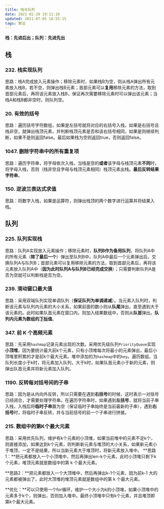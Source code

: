 ```yaml
---
title: 栈与队列
date: 2021-02-20 19:11:19
updated: 2021-07-05 18:55:15
tags: 算法
---
```


**栈：先进后出；队列：先进先出**

## 栈

### 232. 栈实现队列

思路：栈A完成放入元素操作；移除元素时，如果栈B为空，则从栈A弹出所有元素放入栈B，若不空，则弹出栈B元素；首部元素可以**复用**移除元素的方法，取到首部元素后，再将该元素放入栈B，保证再次需要移除元素时可以弹出该元素；当栈A和栈B都非空时，则队列空。

### 20. 有效的括号

思路：遍历括号字符数组，如果是左括号就将对应的右括号入栈，如果是右括号且栈非空，就弹出栈顶元素，并判断栈顶元素是否和该右括号相同，如果是则继续判断，如果不是则返回false。最后如果栈为空则返回true，否则返回false。

<!--more-->

### 1047. 删除字符串中的所有重复项

思路：遍历字符串，将字母依次入栈，当栈是空的**或者**该字母与栈顶元素**不同**时，将字母入栈，否则（栈非空且字母与栈顶元素相同）栈顶元素出栈。**最后反转结果字符串**。

### 150. 逆波兰表达式求值

思路：将数字入栈，如果是运算符，则弹出栈顶的两个数字进行运算并将结果入栈。

## 队列

### 225. 队列实现栈

思路：队列A实现放入元素操作；移除元素时，**队列B作为备用队列**，将队列A中的所有元素（**除了最后一个**）弹出至队列B中，队列A中最后一个元素弹出后，交换队列A与队列B；首部元素可以复用移除元素的方法，取到首部元素后，再将该元素放入队列A中（**因为此时队列A与队列B已经完成交换**）；只需要判断队列A是否为空就可以判断栈是否为空。

### 239. 滑动窗口最大值

思路：采用双端队列实现单调队列（**保证队列为单调递减**）。当元素入队列时，判断该元素与队列内元素的大小关系，如果前面的数小则从**队尾**弹出，直至遇到大于该元素的。此时如果队首元素在窗口内，则加入结果数组中，否则从**队首**弹出。**队列内元素为数组的<u>下标</u>值**。

### 347. 前 K 个高频元素

思路：先采用`hashmap`记录元素出现的次数。采用优先级队列`PriorityQueue`实现**小顶堆**，因为要统计最大前k个元素，只有小顶堆每次将最小的元素弹出，最后小顶堆里积累的才是前k个最大元素。堆中添加的为`hashmap`中的`key`。遍历数组，当队列长度小于k时，将元素加入队列，大于k时，如果队首元素小于新的元素，则弹出队首元素并将新元素加入队列。

### 1190. 反转每对括号间的子串

思路：因为是从内向外反转，所以只需要在遇到**右括号**的时候，这时表示一对括号已经闭合，才需要处理字符串。在遍历字符串时，如果遇到**左括号**，就将当前子串入栈，入栈后将**临时子串**置为空（保证临时子串始终是当前最新的子串），遇到**右括号**时，将临时子串反转，并与当前括号的前一个子串进行拼接。

### 215. 数组中的第K个最大元素

思路：采用优先队列，维护有k个元素的小顶堆，如果当前堆中的元素不足k个，则直接添加，如果达到k个元素，则判断新元素与堆顶的大小关系，如果新元素小于堆顶，一定不是结果，所以当新元素大于堆顶时，将新元素放入堆中。
**思路1：**把元素都放入一个小顶堆中，然后再弹出len-k个元素，此时小顶堆只剩下k个元素，堆顶元素就是数组中的第 k 个最大元素。

**思路2：**把元素都放入一个大顶堆中，然后再弹出k-1个元素，因为前k-1 大的元素都被弹出了，此时大顶堆的堆顶元素就是数组中的第 k 个最大元素。

**优化：**可以只使用一个for循环，维护一个大小为k的小顶堆，如果小顶堆中的元素多于k个，则弹出，否则加入堆中。最终小顶堆中只有k个元素，并且堆顶即第k个最大元素。
